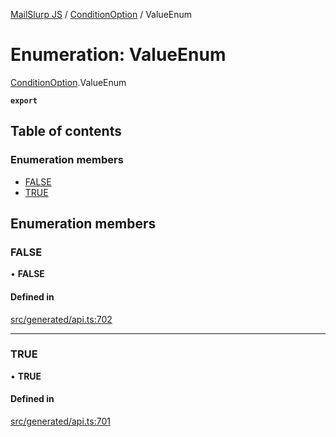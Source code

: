 [MailSlurp JS](../README.md) / [ConditionOption](../modules/ConditionOption.md) / ValueEnum

# Enumeration: ValueEnum

[ConditionOption](../modules/ConditionOption.md).ValueEnum

**`export`**

## Table of contents

### Enumeration members

- [FALSE](ConditionOption.ValueEnum.md#false)
- [TRUE](ConditionOption.ValueEnum.md#true)

## Enumeration members

### FALSE

• **FALSE**

#### Defined in

[src/generated/api.ts:702](https://github.com/mailslurp/mailslurp-client/blob/75eefbf/src/generated/api.ts#L702)

___

### TRUE

• **TRUE**

#### Defined in

[src/generated/api.ts:701](https://github.com/mailslurp/mailslurp-client/blob/75eefbf/src/generated/api.ts#L701)
